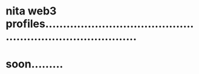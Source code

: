 # nita web3 profiles...............................................................................
# soon.........
